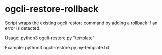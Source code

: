 # ogcli-restore-rollback

Script wraps the existing ogcli restore command by adding a rollback if an error is detected. 

Usage: python3 ogcli-restore.py "template"

Example: python3 ogcli-restore.py my-template.txt
